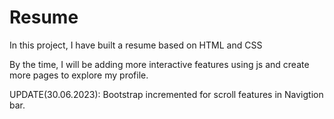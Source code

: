 # Resume
In this project, I have built a resume based on HTML and CSS

By the time, I will be adding more interactive features using js and create more pages to explore my profile.

UPDATE(30.06.2023): Bootstrap incremented for scroll features in Navigtion bar.
